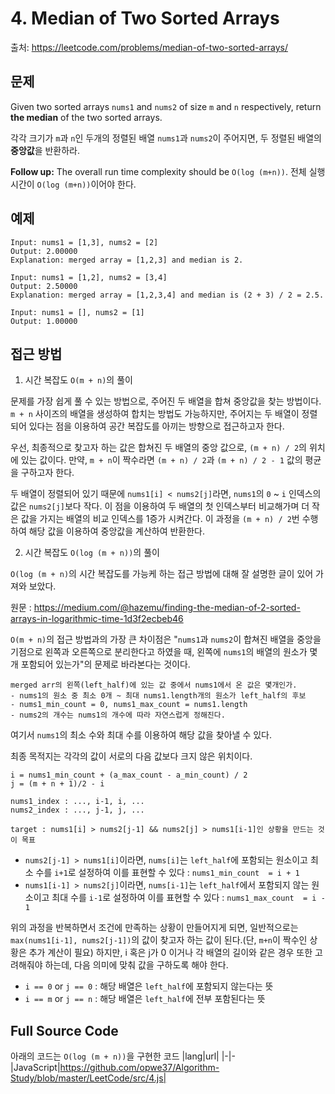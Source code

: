 # 4. Median of Two Sorted Arrays
출처: https://leetcode.com/problems/median-of-two-sorted-arrays/

## 문제

Given two sorted arrays  `nums1`  and  `nums2`  of size  `m`  and  `n`  respectively, return  **the median**  of the two sorted arrays.

각각 크기가 `m`과 `n`인 두개의 정렬된 배열 `nums1`과 `nums2`이 주어지면, 두 정렬된 배열의 **중앙값**을 반환하라.

**Follow up:**  The overall run time complexity should be  `O(log (m+n))`.
전체 실행 시간이 `O(log (m+n))`이어야 한다.

## 예제

```
Input: nums1 = [1,3], nums2 = [2]
Output: 2.00000
Explanation: merged array = [1,2,3] and median is 2.
```
```
Input: nums1 = [1,2], nums2 = [3,4]
Output: 2.50000
Explanation: merged array = [1,2,3,4] and median is (2 + 3) / 2 = 2.5.
```
```
Input: nums1 = [], nums2 = [1]
Output: 1.00000
```
## 접근 방법

1. 시간 복잡도 `O(m + n)`의 풀이

문제를 가장 쉽게 풀 수 있는 방법으로, 주어진 두 배열을 합쳐 중앙값을 찾는  방법이다. `m + n` 사이즈의 배열을 생성하여 합치는 방법도 가능하지만, 주어지는 두 배열이 정렬되어 있다는 점을 이용하여 공간 복잡도를 아끼는 방향으로 접근하고자 한다.

우선, 최종적으로 찾고자 하는 값은 합쳐진 두 배열의 중앙 값으로, `(m + n) / 2`의 위치에 있는 값이다. 만약, `m + n`이 짝수라면 `(m + n) / 2`과 `(m + n) / 2 - 1` 값의 평균을 구하고자 한다.

두 배열이 정렬되어 있기 때문에 `nums1[i] < nums2[j]`라면, `nums1`의 `0` ~ `i` 인덱스의 값은 `nums2[j]`보다 작다. 이 점을 이용하여 두 배열의 첫 인덱스부터 비교해가며 더 작은 값을 가지는 배열의 비교 인덱스를 1증가 시켜간다. 이 과정을 `(m + n) / 2`번 수행하여 해당 값을 이용하여 중앙값을 계산하여 반환한다.

2. 시간 복잡도 `O(log (m + n))`의 풀이

`O(log (m + n)`의 시간 복잡도를 가능케 하는 접근 방법에 대해 잘 설명한 글이 있어 가져와 보았다.

원문 : https://medium.com/@hazemu/finding-the-median-of-2-sorted-arrays-in-logarithmic-time-1d3f2ecbeb46

`O(m + n)`의 접근 방법과의 가장 큰 차이점은 "`nums1`과 `nums2`이 합쳐진 배열을 중앙을 기점으로 왼쪽과 오른쪽으로 분리한다고 하였을 때, 왼쪽에 `nums1`의 배열의 원소가 몇개 포함되어 있는가"의 문제로 바라본다는 것이다.
```
merged arr의 왼쪽(left_half)에 있는 값 중에서 nums1에서 온 값은 몇개인가.
- nums1의 원소 중 최소 0개 ~ 최대 nums1.length개의 원소가 left_half의 후보
- nums1_min_count = 0, nums1_max_count = nums1.length
- nums2의 개수는 nums1의 개수에 따라 자연스럽게 정해진다.
```
여기서  `nums1`의 최소 수와 최대 수를 이용하여 해당 값을 찾아낼 수 있다.

최종 목적지는 각각의 값이 서로의 다음 값보다 크지 않은 위치이다.
```
i = nums1_min_count + (a_max_count - a_min_count) / 2
j = (m + n + 1)/2 - i

nums1_index : ..., i-1, i, ...
nums2_index : ..., j-1, j, ...

target : nums1[i] > nums2[j-1] && nums2[j] > nums1[i-1]인 상황을 만드는 것이 목표
```
- `nums2[j-1] > nums1[i]`이라면, `nums[i]`는 `left_half`에 포함되는 원소이고 최소 수를 `i+1`로 설정하여 이를 표현할 수 있다 : `nums1_min_count  = i + 1`
- `nums1[i-1] > nums2[j]`이라면, `nums[i-1]`는 `left_half`에서 포함되지 않는 원소이고 최대 수를 `i-1`로 설정하여 이를 표현할 수 있다 : `nums1_max_count  = i - 1`

위의 과정을 반복하면서 조건에 만족하는 상황이 만들어지게 되면, 일반적으로는 `max(nums1[i-1], nums2[j-1])`의 값이 찾고자 하는 값이 된다.(단, `m+n`이 짝수인 상황은 추가 계산이 필요)
하지만, i 혹은 j가 0 이거나 각 배열의 길이와 같은 경우 또한 고려해줘야 하는데, 다음 의미에 맞춰 값을 구하도록 해야 한다.
- `i == 0` or `j == 0` : 해당 배열은 `left_half`에 포함되지 않는다는 뜻
- `i == m` or `j == n` : 해당 배열은 `left_half`에 전부 포함된다는 뜻

## Full Source Code
아래의 코드는 `O(log (m + n))`을 구현한 코드
|lang|url|
|-|-
|JavaScript|https://github.com/opwe37/Algorithm-Study/blob/master/LeetCode/src/4.js|
